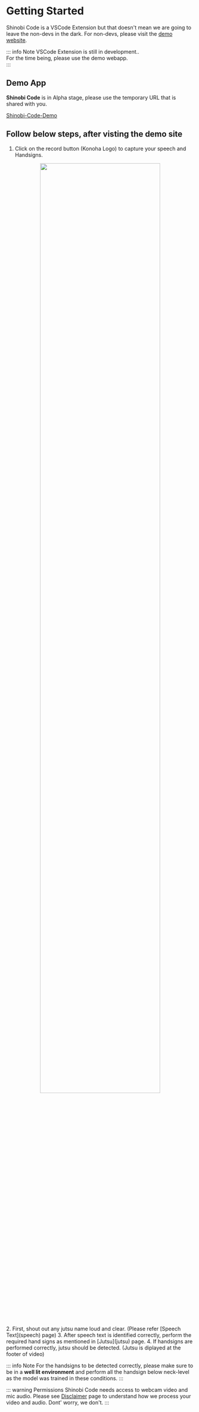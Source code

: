 # Getting Started

Shinobi Code is a VSCode Extension but that doesn't mean we are going to leave the non-devs in the dark.
For non-devs, please visit the [demo website](https://www.example.com).

::: info Note
VSCode Extension is still in development..  
For the time being, please use the demo webapp.  
:::

## Demo App

**Shinobi Code** is in Alpha stage, please use the temporary URL that is shared with you.

[Shinobi-Code-Demo](https://www.example.com)

## Follow below steps, after visting the demo site

1. Click on the record button (Konoha Logo) to capture your speech and Handsigns.

<div align="center">
    <img width=80% src="/shinobi-code-button.png"/>
</div>
2. First, shout out any jutsu name loud and clear. (Please refer [Speech Text](speech) page)
3. After speech text is identified correctly, perform the required hand signs as mentioned in [Jutsu](jutsu) page.
4. If handsigns are performed correctly, jutsu should be detected. (Jutsu is diplayed at the footer of video)

::: info Note
For the handsigns to be detected correctly, please make sure to be in a **well lit environment** and perform all the handsign below neck-level as the model was trained in these conditions.
:::

::: warning Permissions
Shinobi Code needs access to webcam video and mic audio.
Please see [Disclaimer](/docs/disclaimer) page to understand how we process your video and audio. Dont' worry, we don't.
:::
